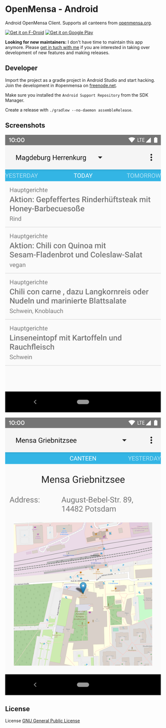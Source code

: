 # OpenMensa - Android

Android OpenMensa Client. Supports all canteens from [openmensa.org](https://openmensa.org/).

[<img src="https://f-droid.org/badge/get-it-on.png"
      alt="Get it on F-Droid"
      height="80">](https://f-droid.org/packages/de.uni_potsdam.hpi.openmensa/)
[<img src="https://play.google.com/intl/en_us/badges/images/generic/en-play-badge.png"
      alt="Get it on Google Play"
      height="80">](https://play.google.com/store/apps/details?id=de.uni_potsdam.hpi.openmensa)

**Looking for new maintainers:** I don't have time to maintain this app anymore. Please [get in tuch with me](https://www.domoritz.de/) if you are interested in taking over development of new features and making releases.

## Developer

Import the project as a gradle project in Android Studio and start hacking. Join the development in #openmensa on [freenode.net](http://freenode.net/).

Make sure you installed the `Android Support Repository` from the SDK Manager.

Create a release with `./gradlew --no-daemon assembleRelease`.


## Screenshots

![Meals view with different meals](https://github.com/domoritz/open-mensa-android/raw/master/screenshots/en_meal.png "Meals view")

![Canteen view with map](https://github.com/domoritz/open-mensa-android/raw/master/screenshots/en_map.png "Canteen view")


## License

License [GNU General Public License](https://www.gnu.org/licenses/gpl.html)
